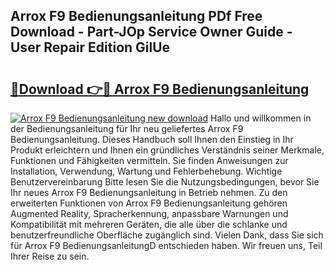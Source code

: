## Arrox F9 Bedienungsanleitung PDf Free Download - Part-JOp Service Owner Guide - User Repair Edition GilUe

# <h2><a href="http://df5v47.blite.top/?on=Arrox+F9+Bedienungsanleitung">🔗Download 👉🔴 Arrox F9 Bedienungsanleitung</a></h2>

[![Arrox F9 Bedienungsanleitung new download](https://i.imgur.com/lujVjoI.png)](http://df5v47.blite.top/?on=Arrox+F9+Bedienungsanleitung)
Hallo und willkommen in der Bedienungsanleitung für Ihr neu geliefertes Arrox F9 Bedienungsanleitung. Dieses Handbuch soll Ihnen den Einstieg in Ihr Produkt erleichtern und Ihnen ein gründliches Verständnis seiner Merkmale, Funktionen und Fähigkeiten vermitteln. Sie finden Anweisungen zur Installation, Verwendung, Wartung und Fehlerbehebung. Wichtige Benutzervereinbarung Bitte lesen Sie die Nutzungsbedingungen, bevor Sie Ihr neues Arrox F9 Bedienungsanleitung in Betrieb nehmen. Zu den erweiterten Funktionen von Arrox F9 Bedienungsanleitung gehören Augmented Reality, Spracherkennung, anpassbare Warnungen und Kompatibilität mit mehreren Geräten, die alle über die schlanke und benutzerfreundliche Oberfläche zugänglich sind. Vielen Dank, dass Sie sich für Arrox F9 BedienungsanleitungD entschieden haben. Wir freuen uns, Teil Ihrer Reise zu sein.
